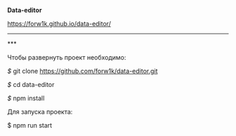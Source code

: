 **Data-editor**

<https://forw1k.github.io/data-editor/>

<hr>***

Чтобы развернуть проект необходимо:

*$* git clone https://github.com/forw1k/data-editor.git

*$* cd data-editor

*$* npm install

Для запуска проекта:

$ npm run start
